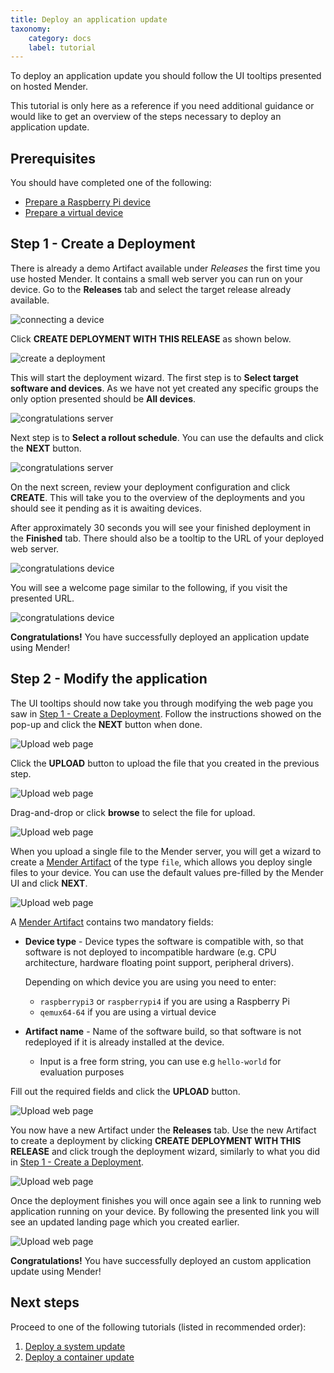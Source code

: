 ```yaml
---
title: Deploy an application update
taxonomy:
    category: docs
    label: tutorial
---
```


To deploy an application update you should follow the UI tooltips presented on
hosted Mender.

This tutorial is only here as a reference if you need additional guidance or
would like to get an overview of the steps necessary to deploy an application
update.

## Prerequisites

You should have completed one of the following:

* [Prepare a Raspberry Pi device](../01.Preparation/01.Prepare-a-Raspberry-Pi-device/docs.md)
* [Prepare a virtual device](../01.Preparation/02.Prepare-a-virtual-device/docs.md)

## Step 1 - Create a Deployment

There is already a demo Artifact available under *Releases* the first time you
use hosted Mender. It contains a small web server you can run on your device.
Go to the **Releases** tab and select the target release already available.

![connecting a device](Image_5.png)

Click **CREATE DEPLOYMENT WITH THIS RELEASE** as shown below.

![create a deployment](Image_6.png)

This will start the deployment wizard. The first step is to **Select target
software and devices**. As we have not yet created any specific groups the only
option presented should be **All devices**.

![congratulations server](Image_8.png)

Next step is to **Select a rollout schedule**. You can use the defaults and
click the **NEXT** button.

![congratulations server](Image_9.png)

On the next screen, review your deployment configuration and click **CREATE**.
This will take you to the overview of the deployments and you should see it
pending as it is awaiting devices.

After approximately 30 seconds you will see your finished deployment in the
**Finished** tab. There should also be a tooltip to the URL of your deployed web
server.

![congratulations device](Image_11.png)

You will see a welcome page similar to the following, if you visit the presented
URL.

![congratulations device](Image_12.png)

**Congratulations!** You have successfully deployed an application update
using Mender!


## Step 2 - Modify the application

The UI tooltips should now take you through modifying the web page you saw in
[Step 1 - Create a Deployment](#step-1-create-a-deployment). Follow the
instructions showed on the pop-up and click the **NEXT** button when done.

![Upload web page](Image_13.png)

Click the **UPLOAD** button to upload the file that you created in the previous
step.

![Upload web page](Image_14.png)

Drag-and-drop or click **browse** to select the file for upload.

![Upload web page](Image_15.png)

When you upload a single file to the Mender server, you will get a wizard to
create a [Mender Artifact](../../02.Overview/03.Artifact/docs.md)
of the type `file`, which allows you deploy single files to your device. You can
use the default values pre-filled by the Mender UI and click **NEXT**.

![Upload web page](Image_16.png)

A [Mender Artifact](../../02.Overview/03.Artifact/docs.md) contains
two mandatory fields:

- **Device type** - Device types the software is compatible with, so that
  software is not deployed to incompatible hardware (e.g. CPU architecture,
  hardware floating point support, peripheral drivers).

  Depending on which device you are using you need to enter:
    - `raspberrypi3` or `raspberrypi4` if you are using a Raspberry Pi
    - `qemux64-64` if you are using a virtual device

- **Artifact name** - Name of the software build, so that software is not
  redeployed if it is already installed at the device.
  - Input is a free form string, you can use e.g `hello-world` for evaluation
    purposes

Fill out the required fields and click the **UPLOAD** button.

![Upload web page](Image_18.png)

You now have a new Artifact under the **Releases** tab. Use the new Artifact
to create a deployment by clicking **CREATE DEPLOYMENT WITH THIS RELEASE** and
click trough the deployment wizard, similarly to what you did in
[Step 1 - Create a Deployment](#step-1-create-a-deployment).

![Upload web page](Image_19.png)

Once the deployment finishes you will once again see a link to running web
application running on your device. By following the presented link you will
see an updated landing page which you created earlier.

![Upload web page](Image_20.png)

**Congratulations!** You have successfully deployed an custom application update
using Mender!

## Next steps

Proceed to one of the following tutorials (listed in recommended order):

1. [Deploy a system update](../03.Deploy-a-system-update/docs.md)
1. [Deploy a container update](../04.Deploy-a-container-update/docs.md)
